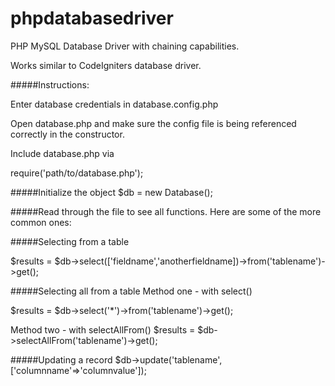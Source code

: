 phpdatabasedriver
=================

PHP MySQL Database Driver with chaining capabilities.

Works similar to CodeIgniters database driver.

#####Instructions:

Enter database credentials in database.config.php

Open database.php and make sure the config file is being referenced correctly in the constructor.

Include database.php via

require('path/to/database.php');

#####Initialize the object
$db = new Database();

#####Read through the file to see all functions. Here are some of the more common ones:

#####Selecting from a table

$results = $db->select(['fieldname','anotherfieldname])->from('tablename')->get();

#####Selecting all from a table
Method one - with select()

$results = $db->select('*')->from('tablename')->get();

Method two - with selectAllFrom()
$results = $db->selectAllFrom('tablename')->get();

#####Updating a record
$db->update('tablename',['columnname'=>'columnvalue']);

